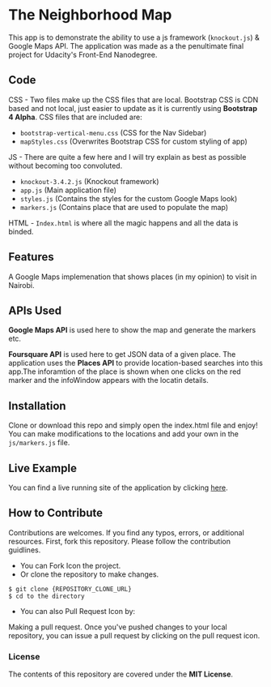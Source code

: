 # The Neighborhood Map
This app is to demonstrate the ability to use a js framework (`knockout.js`) & Google Maps API.
The application was made as a the penultimate final project for Udacity's Front-End Nanodegree.

## Code
CSS - Two files make up the CSS files that are local. Bootstrap CSS is CDN based and not local, just easier to update as it is currently using **Bootstrap 4 Alpha**. CSS files that are included are:
- `bootstrap-vertical-menu.css` (CSS for the Nav Sidebar)
- `mapStyles.css` (Overwrites Bootstrap CSS for custom styling of app)

JS - There are quite a few here and I will try explain as best as possible without becoming too convoluted.
- `knockout-3.4.2.js` (Knockout framework)
- `app.js` (Main application file)
- `styles.js` (Contains the styles for the custom Google Maps look)
- `markers.js` (Contains place that are used to populate the map)

HTML - `Index.html` is where all the magic happens and all the data is binded.

## Features
A Google Maps implemenation that shows places (in my opinion) to visit in Nairobi.

## APIs Used

**Google Maps API** is used here to show the map and generate the markers etc.

**Foursquare API** is used here to get JSON data of a given place. The application uses the **Places API** to provide location-based searches into this app.The inforamtion of the place is shown when one clicks on the red marker and the infoWindow appears with the locatin details.

## Installation
Clone or download this repo and simply open the index.html file and enjoy!
You can make modifications to the locations and add your own in the `js/markers.js` file.

## Live Example
You can find a live running site of the application by clicking [here](https://bit.ly/2B1Euqe).

## How to Contribute

Contributions are welcomes. If you find any typos, errors, or additional resources. First, fork this repository. Please follow the contribution guidlines.

* You can Fork Icon the project.
* Or clone the repository to make changes.
```
$ git clone {REPOSITORY_CLONE_URL}
$ cd to the directory
```
* You can also Pull Request Icon by:

Making a pull request. Once you've pushed changes to your local repository, you can issue a pull request by clicking on the pull request icon.

### License

The contents of this repository are covered under the **MIT License**.
